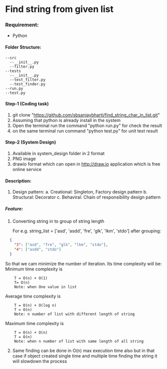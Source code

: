 # Find string from given list

### Requirement:
* Python
#### Folder Structure:
    --src
      --__init__.py
      --filter.py
    --tests
      --__init__.py
      --test_filter.py
      --test_finder.py
    --run.py
    --test.py
#### Step-1 (Coding task)
1. git clone "https://github.com/sbsanjaybharti/find_string_char_in_list.git"
2. Assuming that python is already install in the system
3. Open the terminal run the command "python run.py" for check the result
4. on the same terminal run command "python test.py" for unit test result 

#### Step-2 (System Design)
1. Available in system_design folder in 2 format
2. PNG image
3. drawio format which can open in http://draw.io application which is free online service 

#### Description:
1. Design pattern:
    a. Creational: Singleton, Factory design pattern
    b. Structural: Decorator
    c. Behaviral: Chain of responsibility design pattern

##### Feature:
1. Converting string in to group of string length

    For e.g. string_list = ['asd', 'asdd', 'fre', 'glk', 'lkm', 'stdo']
    after grouping: 
  ```json
    {
      "3": ["asd", "fre", "glk", "lkm", "stdo"],
      "4": ["asdd", "stdo"]
    }
 ```
 So that we cam minimize the number of iteration.
 Its time complexity will be:
Minimum time complexity is 
```
    T = O(n) + O(1)
    T= O(n)
    Note: when One value in list
```
Average time complexity is
```
    T = O(n) + O(log n)
    T = O(n)
    Note: n number of list with different length of string 
```
Maximum time complexity is
```
    T = O(n) + O(n)
    T = O(n)
    Note: when n number of list with same length of all string
```

2. Same finding can be done in O(n) max execution time also but in that case if object created  single time and multiple time finding the string it will slowdown the process
